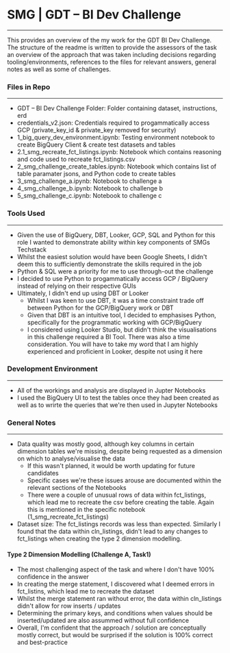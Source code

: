 # SMG | GDT – BI Dev Challenge
---

This provides an overview of the my work for the GDT BI Dev Challenge. The structure of the readme is written to provide the assessors of the task an overview of the approach that was taken including decisions regarding tooling/environments, references to the files for relevant answers, general notes as well as some of challenges.


### Files in Repo
---

- GDT – BI Dev Challenge Folder: Folder containing dataset, instructions, erd
- credentials_v2.json: Credentials required to progammatically access GCP (private_key_id & private_key removed for security)
- 1_big_query_dev_environment.ipynb: Testing environment notebook to create BigQuery Client & create test datasets and tables
- 2.1_smg_recreate_fct_listings.ipynb: Notebook which contains reasoning and code used to recreate fct_listings.csv 
- 2_smg_challenge_create_tables.ipynb: Notebook which contains list of table paramater jsons, and Python code to create tables
- 3_smg_challenge_a.ipynb: Notebook to challenge a
- 4_smg_challenge_b.ipynb: Notebook to challenge b
- 5_smg_challenge_c.ipynb: Notebook to challenge c



### Tools Used
---

- Given the use of BigQuery, DBT, Looker, GCP, SQL and Python for this role I wanted to demonstrate ability within key components of SMGs Techstack
- Whilst the easiest solution would have been Google Sheets, I didn't deem this to sufficiently demonstrate the skills required in the job
- Python & SQL were a priority for me to use through-out the challenge
- I decided to use Python to progammatically access GCP / BigQuery instead of relying on their respective GUIs
- Ultimately, I didn't end up using DBT or Looker
    - Whilst I was keen to use DBT, it was a time constraint trade off between Python for the GCP/BigQuery work or DBT
    - Given that DBT is an intuitive tool, I decided to emphasises Python, specifically for the programmatic working with GCP/BigQuery
    - I considered using Looker Studio, but didn't think the visualisations in this challenge required a BI Tool. There was also a time consideration. You will have to take my word that I am highly experienced and proficient in Looker, despite not using it here
    
  

### Development Environment
---

- All of the workings and analysis are displayed in Jupter Notebooks
- I used the BigQuery UI to test the tables once they had been created as well as to wrirte the queries that we're then used in Jupyter Notebooks




### General Notes
---
- Data quality was mostly good, although key columns in certain dimension tables we're missing, despite being requested as a dimension on which to analyse/visualise the data
    - If this wasn't planned, it would be worth updating for future candidates
    - Specific cases we're these issues arouse are documented within the relevant sections of the Notebooks
    - There were a couple of unusual rows of data within fct_listings, which lead me to recreate the csv before creating the table. Again this is mentioned in the specific notebook (1_smg_recreate_fct_listings)
- Dataset size: The fct_listings records was less than expected. Similarly I found that the data within cln_listings, didn't lead to any changes to fct_listings when creating the type 2 dimension modelling.


#### Type 2 Dimension Modelling (Challenge A, Task1)
- The most challenging aspect of the task and where I don't have 100% confidence in the answer
- In creating the merge statement, I discovered what I deemed errors in fct_listins, which lead me to recreate the dataset
- Whilst the merge statement ran without error, the data within cln_listings didn't allow for row inserts / updates
- Determining the primary keys, and conditions when values should be inserted/updated are also assummed without full confidence
- Overall, I'm confident that the approach / solution are conceptually mostly correct, but would be surprised if the solution is 100% correct and best-practice
